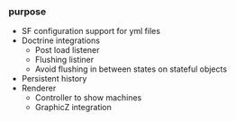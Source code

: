 ### purpose
- SF configuration support for yml files
- Doctrine integrations
  - Post load listener
  - Flushing listiner
  - Avoid flushing in between states on stateful objects
- Persistent history
- Renderer
  - Controller to show machines
  - GraphicZ integration
